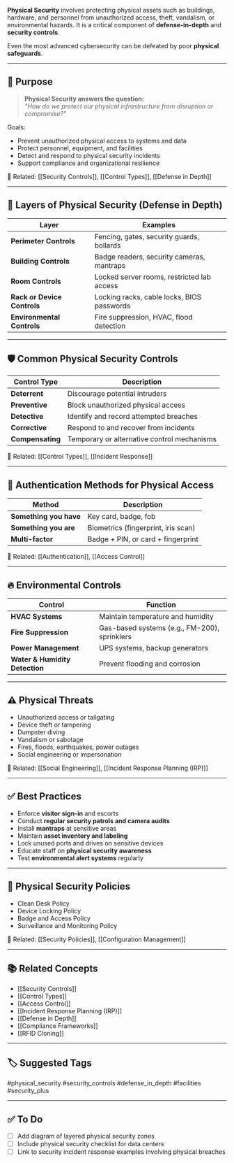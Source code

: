**Physical Security** involves protecting physical assets such as buildings, hardware, and personnel from unauthorized access, theft, vandalism, or environmental hazards. It is a critical component of **defense-in-depth** and **security controls**.

Even the most advanced cybersecurity can be defeated by poor **physical safeguards**.

---

## 🎯 Purpose

> **Physical Security answers the question:**  
> _"How do we protect our physical infrastructure from disruption or compromise?"_

Goals:
- Prevent unauthorized physical access to systems and data
- Protect personnel, equipment, and facilities
- Detect and respond to physical security incidents
- Support compliance and organizational resilience

📎 Related: [[Security Controls]], [[Control Types]], [[Defense in Depth]]

---

## 🧱 Layers of Physical Security (Defense in Depth)

| Layer               | Examples                                                 |
|---------------------|----------------------------------------------------------|
| **Perimeter Controls** | Fencing, gates, security guards, bollards              |
| **Building Controls**  | Badge readers, security cameras, mantraps              |
| **Room Controls**      | Locked server rooms, restricted lab access             |
| **Rack or Device Controls** | Locking racks, cable locks, BIOS passwords     |
| **Environmental Controls** | Fire suppression, HVAC, flood detection          |

---

## 🛡 Common Physical Security Controls

| Control Type        | Description                                             |
|----------------------|---------------------------------------------------------|
| **Deterrent**         | Discourage potential intruders                         | Warning signs, lighting, security guards       |
| **Preventive**        | Block unauthorized physical access                     | Fences, card readers, biometric scanners       |
| **Detective**         | Identify and record attempted breaches                 | CCTV, motion sensors, alarms                   |
| **Corrective**        | Respond to and recover from incidents                  | Fire extinguishers, backup power, disaster plans|
| **Compensating**      | Temporary or alternative control mechanisms            | Temporary badge policy, manual visitor logs    |

📎 Related: [[Control Types]], [[Incident Response]]

---

## 🔐 Authentication Methods for Physical Access

| Method                | Description                          |
|------------------------|--------------------------------------|
| **Something you have** | Key card, badge, fob                |
| **Something you are**  | Biometrics (fingerprint, iris scan) |
| **Multi-factor**       | Badge + PIN, or card + fingerprint  |

📎 Related: [[Authentication]], [[Access Control]]

---

## 🔥 Environmental Controls

| Control                | Function                                           |
|------------------------|----------------------------------------------------|
| **HVAC Systems**       | Maintain temperature and humidity                 |
| **Fire Suppression**   | Gas-based systems (e.g., FM-200), sprinklers       |
| **Power Management**   | UPS systems, backup generators                     |
| **Water & Humidity Detection** | Prevent flooding and corrosion             |

---

## ⚠️ Physical Threats

- Unauthorized access or tailgating
- Device theft or tampering
- Dumpster diving
- Vandalism or sabotage
- Fires, floods, earthquakes, power outages
- Social engineering or impersonation

📎 Related: [[Social Engineering]], [[Incident Response Planning (IRP)]]

---

## ✅ Best Practices

- Enforce **visitor sign-in** and escorts
- Conduct **regular security patrols and camera audits**
- Install **mantraps** at sensitive areas
- Maintain **asset inventory and labeling**
- Lock unused ports and drives on sensitive devices
- Educate staff on **physical security awareness**
- Test **environmental alert systems** regularly

---

## 🧰 Physical Security Policies

- Clean Desk Policy
- Device Locking Policy
- Badge and Access Policy
- Surveillance and Monitoring Policy

📎 Related: [[Security Policies]], [[Configuration Management]]

---

## 📚 Related Concepts

- [[Security Controls]]
- [[Control Types]]
- [[Access Control]]
- [[Incident Response Planning (IRP)]]
- [[Defense in Depth]]
- [[Compliance Frameworks]]
- [[RFID Cloning]]

---

## 🏷 Suggested Tags

#physical_security #security_controls #defense_in_depth #facilities #security_plus

---

## ✅ To Do

- [ ] Add diagram of layered physical security zones
- [ ] Include physical security checklist for data centers
- [ ] Link to security incident response examples involving physical breaches
